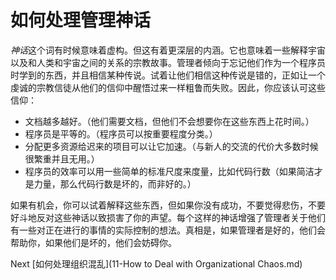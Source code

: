 # 如何处理管理神话

*神话*这个词有时候意味着虚构。但这有着更深层的内涵。它也意味着一些解释宇宙以及和人类和宇宙之间的关系的宗教故事。管理者倾向于忘记他们作为一个程序员时学到的东西，并且相信某种传说。试着让他们相信这种传说是错的，正如让一个虔诚的宗教信徒从他们的信仰中醒悟过来一样粗鲁而失败。因此，你应该认可这些信仰：

- 文档越多越好。（他们需要文档，但他们不会想要你在这些东西上花时间。）
- 程序员是平等的。（程序员可以按重要程度分类。）
- 分配更多资源给迟来的项目可以让它加速。（与新人的交流的代价大多数时候很繁重并且无用。）
- 程序员的效率可以用一些简单的标准尺度来度量，比如代码行数（如果简洁才是力量，那么代码行数是坏的，而非好的。）

如果有机会，你可以试着解释这些东西，但如果你没有成功，不要觉得悲伤，不要好斗地反对这些神话以致损害了你的声望。每个这样的神话增强了管理者关于他们有一些对正在进行的事情的实际控制的想法。真相是，如果管理者是好的，他们会帮助你，如果他们是坏的，他们会妨碍你。

Next [如何处理组织混乱](11-How to Deal with Organizational Chaos.md)
